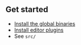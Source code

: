 ## Get started

* [Install the global binaries](https://reasonml.github.io/guide/editor-tools/global-installation/)
* [Install editor plugins](https://reasonml.github.io/guide/editor-tools/editors-plugins)
* See `src/`
